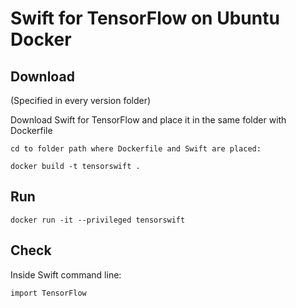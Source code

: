 # Swift for TensorFlow on Ubuntu Docker

## Download

(Specified in every version folder)

Download Swift for TensorFlow and place it in the same folder with Dockerfile

```
cd to folder path where Dockerfile and Swift are placed:

docker build -t tensorswift .
```

## Run
```
docker run -it --privileged tensorswift
```
## Check

Inside Swift command line:
```
import TensorFlow
```
